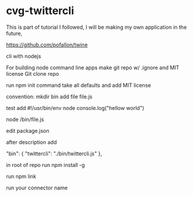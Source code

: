 # cvg-twittercli

This is part of tutorial I followed, I will be making my own application in the future, 

https://github.com/pofallon/twine

cli with nodejs

For building node command line apps
make git repo
w/ .ignore and MIT license
Git clone repo

run npm init command
take all defaults and add MIT license

convention:
mkdir bin
add file file.js


test add 
#!/usr/bin/env node
console.log("hellow world")

node /bin/file.js

edit package.json

after description add

 "bin": {
    "twittercli": "./bin/twittercli.js"
  },
  
  in root of repo
  run
  npm install -g
  
  run npm link
  
  run your connector name



  
